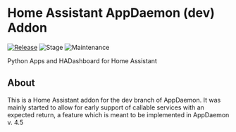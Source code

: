 # Home Assistant AppDaemon (dev) Addon

[![Release][release-shield]][release] ![Stage][stage-shield] ![Maintenance][maintenance-shield]

Python Apps and HADashboard for Home Assistant

## About

This is a Home Assistant addon for the dev branch of AppDaemon. It was mainly started to allow for early support of callable services with an expected return, a feature which is meant to be implemented in AppDaemon v. 4.5

[maintenance-shield]: https://img.shields.io/maintenance/Yes/2025?label=Maintained
[stage-shield]: https://img.shields.io/badge/Stage-Experimental-red
[release-shield]: https://img.shields.io/badge/Version-0.1.0-red
[release]: https://github.com/LogicAnalysis/haos-appdaemon-dev/tree/v0.1.0